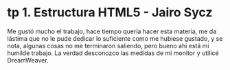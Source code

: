 # tp 1. Estructura HTML5 - Jairo Sycz

Me gustó mucho el trabajo, hace tiempo quería hacer esta materia, me da lástima que no le pude dedicar lo suficiente como me hubiese gustado, y se nota, algunas cosas no me terminaron saliendo, pero bueno ahí está mi humilde trabajo. La verdad desconozco las medidas de mi monitor y utilicé DreamWeaver. 

